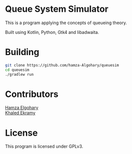 # Queue System Simulator
This is a program applying the concepts of queueing theory.

Built using Kotlin, Python, Gtk4 and libadwaita.

# Building
```bash
git clone https://github.com/hamza-Algohary/queuesim
cd queuesim
./gradlew run
```
# Contributors
[Hamza Elgohary](github.com/hamza-Algohary)<br>
[Khaled Ekramy](github.com/KhaledEkramy)
# License
This program is licensed under GPLv3.
